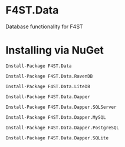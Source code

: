 # F4ST.Data

Database functionality for F4ST

# Installing via NuGet
  
    Install-Package F4ST.Data

    Install-Package F4ST.Data.RavenDB

    Install-Package F4ST.Data.LiteDB

    Install-Package F4ST.Data.Dapper

    Install-Package F4ST.Data.Dapper.SQLServer

    Install-Package F4ST.Data.Dapper.MySQL

    Install-Package F4ST.Data.Dapper.PostgreSQL
    
    Install-Package F4ST.Data.Dapper.SQLite    
